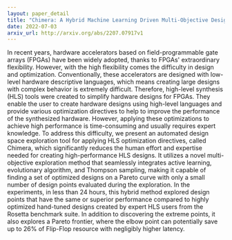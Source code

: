 ```yaml
---
layout: paper_detail
title: "Chimera: A Hybrid Machine Learning Driven Multi-Objective Design Space Exploration Tool for FPGA High-Level Synthesis"
date: 2022-07-03
arxiv_url: http://arxiv.org/abs/2207.07917v1
---
```


In recent years, hardware accelerators based on field-programmable gate arrays (FPGAs) have been widely adopted, thanks to FPGAs' extraordinary flexibility. However, with the high flexibility comes the difficulty in design and optimization. Conventionally, these accelerators are designed with low-level hardware descriptive languages, which means creating large designs with complex behavior is extremely difficult. Therefore, high-level synthesis (HLS) tools were created to simplify hardware designs for FPGAs. They enable the user to create hardware designs using high-level languages and provide various optimization directives to help to improve the performance of the synthesized hardware. However, applying these optimizations to achieve high performance is time-consuming and usually requires expert knowledge. To address this difficulty, we present an automated design space exploration tool for applying HLS optimization directives, called Chimera, which significantly reduces the human effort and expertise needed for creating high-performance HLS designs. It utilizes a novel multi-objective exploration method that seamlessly integrates active learning, evolutionary algorithm, and Thompson sampling, making it capable of finding a set of optimized designs on a Pareto curve with only a small number of design points evaluated during the exploration. In the experiments, in less than 24 hours, this hybrid method explored design points that have the same or superior performance compared to highly optimized hand-tuned designs created by expert HLS users from the Rosetta benchmark suite. In addition to discovering the extreme points, it also explores a Pareto frontier, where the elbow point can potentially save up to 26\% of Flip-Flop resource with negligibly higher latency.
